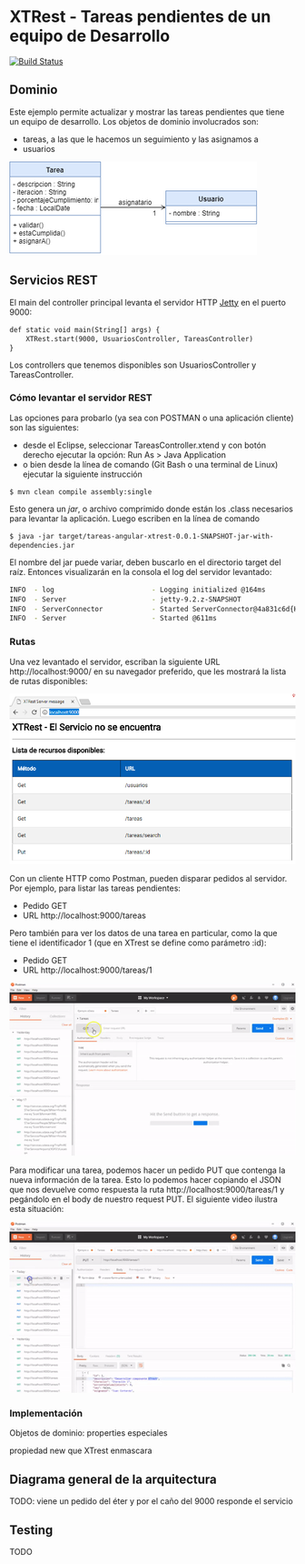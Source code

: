 # XTRest - Tareas pendientes de un equipo de Desarrollo

[![Build Status](https://travis-ci.org/uqbar-project/eg-tareas-xtrest.svg?branch=master)](https://travis-ci.org/uqbar-project/eg-tareas-xtrest)

## Dominio

Este ejemplo permite actualizar y mostrar las tareas pendientes que tiene un equipo de desarrollo. Los objetos de dominio involucrados son:

- tareas, a las que le hacemos un seguimiento y las asignamos a
- usuarios

![image](images/DER_Tareas.png)


## Servicios REST

El main del controller principal levanta el servidor HTTP [Jetty](https://www.eclipse.org/jetty/) en el puerto 9000:

```xtend
def static void main(String[] args) {
	XTRest.start(9000, UsuariosController, TareasController)
}
```

Los controllers que tenemos disponibles son UsuariosController y TareasController.


### Cómo levantar el servidor REST

Las opciones para probarlo (ya sea con POSTMAN o una aplicación cliente) son las siguientes:

- desde el Eclipse, seleccionar TareasController.xtend y con botón derecho ejecutar la opción: Run As > Java Application 
- o bien desde la línea de comando (Git Bash o una terminal de Linux) ejecutar la siguiente instrucción

```
$ mvn clean compile assembly:single
```

Esto genera un _jar_, o archivo comprimido donde están los .class necesarios para levantar la aplicación. Luego escriben en la línea de comando

```
$ java -jar target/tareas-angular-xtrest-0.0.1-SNAPSHOT-jar-with-dependencies.jar
```

El nombre del jar puede variar, deben buscarlo en el directorio target del raíz. Entonces visualizarán en la consola el log del servidor levantado:

```bash
INFO  - log                        - Logging initialized @164ms
INFO  - Server                     - jetty-9.2.z-SNAPSHOT
INFO  - ServerConnector            - Started ServerConnector@4a831c6d{HTTP/1.1}{0.0.0.0:9000}
INFO  - Server                     - Started @611ms
```


### Rutas

Una vez levantado el servidor, escriban la siguiente URL http://localhost:9000/ en su navegador preferido, que les mostrará la lista de rutas disponibles:

![images](images/Rutas_Tareas.png)

Con un cliente HTTP como Postman, pueden disparar pedidos al servidor. Por ejemplo, para listar las tareas pendientes:

- Pedido GET
- URL http://localhost:9000/tareas

Pero también para ver los datos de una tarea en particular, como la que tiene el identificador 1 (que en XTrest se define como parámetro :id):

- Pedido GET
- URL http://localhost:9000/tareas/1

![video](video/postman_gets_tareas.gif)

Para modificar una tarea, podemos hacer un pedido PUT que contenga la nueva información de la tarea. Esto lo podemos hacer copiando el JSON que nos devuelve como respuesta la ruta http://localhost:9000/tareas/1 y pegándolo en el body de nuestro request PUT. El siguiente video ilustra esta situación:

![video](video/postman_put_tareas.gif)


### Implementación

Objetos de dominio: properties especiales

propiedad new que XTrest enmascara

## Diagrama general de la arquitectura

TODO: viene un pedido del éter y por el caño del 9000 responde el servicio

## Testing

TODO
